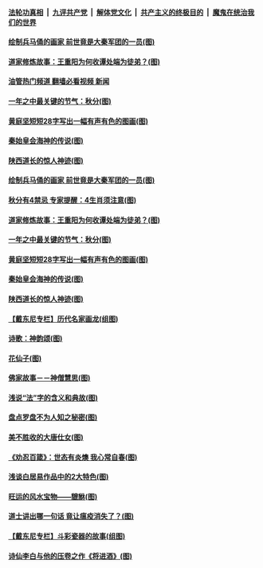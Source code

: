 ####  [法轮功真相](../../../../basic/blob/master/README.md?t=09230831) &nbsp;|&nbsp; [九评共产党](../../../../9ping.md/blob/master/README.md?t=09230831) &nbsp;|&nbsp; [解体党文化](../../../../jtdwh.md/blob/master/README.md?t=09230831)  &nbsp;|&nbsp; [共产主义的终极目的](../../../../gczydzjmd.md/blob/master/README.md?t=09230831) &nbsp;|&nbsp; [魔鬼在统治我们的世界](../../../../mgztzwmdsj.md/blob/master/README.md?t=09230831) 

#### [绘制兵马俑的画家 前世竟是大秦军团的一员(图)](../pages/p7/1015593.md?t=09230831) 

#### [道家修炼故事：王重阳为何收谭处端为徒弟？(图)](../pages/p7/1017262.md?t=09230831) 

#### [油管热门频道 翻墙必看视频 新闻](http://45.76.130.85:81/youtube.html?09230831)

#### [一年之中最关键的节气：秋分(图)](../pages/p7/1017234.md?t=09230831) 

#### [黄庭坚短短28字写出一幅有声有色的图画(图)](../pages/p7/1017024.md?t=09230831) 

#### [秦始皇会海神的传说(图)](../pages/p7/1017147.md?t=09230831) 

#### [陕西道长的惊人神迹(图)](../pages/p7/1016200.md?t=09230831) 

#### [绘制兵马俑的画家 前世竟是大秦军团的一员(图)](../pages/p7/1015593.md?t=09230831) 

#### [秋分有4禁忌 专家提醒：4生肖须注意(图)](../pages/p7/1017280.md?t=09230831) 

#### [道家修炼故事：王重阳为何收谭处端为徒弟？(图)](../pages/p7/1017262.md?t=09230831) 

#### [一年之中最关键的节气：秋分(图)](../pages/p7/1017234.md?t=09230831) 

#### [黄庭坚短短28字写出一幅有声有色的图画(图)](../pages/p7/1017024.md?t=09230831) 

#### [秦始皇会海神的传说(图)](../pages/p7/1017147.md?t=09230831) 

#### [陕西道长的惊人神迹(图)](../pages/p7/1016200.md?t=09230831) 

#### [【戴东尼专栏】历代名家画龙(组图)](../pages/p7/1011260.md?t=09230831) 

#### [诗歌：神韵颂(图)](../pages/p7/1017074.md?t=09230831) 

#### [花仙子(图)](../pages/p7/1015678.md?t=09230831) 

#### [佛家故事－－神僧慧思(图)](../pages/p7/1016988.md?t=09230831) 

#### [浅说“法”字的含义和典故(图)](../pages/p7/1016452.md?t=09230831) 

#### [盘点罗盘不为人知之秘密(图)](../pages/p7/1016624.md?t=09230831) 

#### [美不胜收的大唐仕女(图)](../pages/p7/1015592.md?t=09230831) 

#### [《劝忍百箴》：世态有炎燠 我心常自春(图)](../pages/p7/1016920.md?t=09230831) 

#### [浅谈白居易作品中的2大特色(图)](../pages/p7/1016567.md?t=09230831) 

#### [旺运的风水宝物——貔貅(图)](../pages/p7/1016617.md?t=09230831) 

#### [道士讲出哪一句话 竟让瘟疫消失了？(图)](../pages/p7/1016989.md?t=09230831) 

#### [【戴东尼专栏】斗彩瓷器的故事(组图)](../pages/p7/1012026.md?t=09230831) 

#### [诗仙李白与他的压卷之作《将进酒》(图)](../pages/p7/1016892.md?t=09230831) 

<img src='http://gfw-breaker.win/goodnews/indexes/p7.md' width='0px' height='0px'/>
